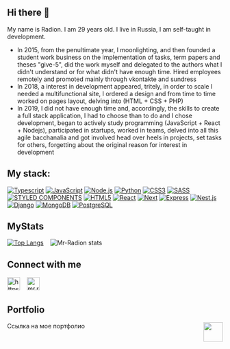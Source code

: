 ## Hi there 👋
<a id="anchor"></a>

My name is Radion. I am 29 years old. I live in Russia, I am self-taught in development.
- In 2015, from the penultimate year, I moonlighting, and then founded a  student work business on the implementation of tasks, term papers and theses "give-5", did the work myself and delegated to the authors what I didn't understand or for what didn't have enough time. Hired employees remotely and promoted mainly through vkontakte and sundress
- In 2018, a interest in development appeared, tritely, in order to scale I needed a multifunctional site, I ordered a design and from time to time worked on pages layout, delving into (HTML + CSS + PHP)
- In 2019, I did not have enough time and, accordingly, the skills to create a full stack application, I had to choose than to do and I chose development, began to actively study programming (JavaScript + React + Nodejs), participated in startups, worked in teams, delved into all this agile bacchanalia and got involved head over heels in projects, set tasks for others, forgetting about the original reason for interest in development


## My stack:

[![Typescript](https://img.shields.io/badge/TypeScript-000000?style=for-the-badge&logo=TypeScript&logoColor=white)](https://www.typescriptlang.org) [![JavaScript](https://img.shields.io/badge/JavaScript-000000?style=for-the-badge&logo=JavaScript&logoColor=white)](https://www.javascript.com) [![Node.js](https://img.shields.io/badge/Node.js-000000?style=for-the-badge&logo=Node.js&logoColor=white)](https://nodejs.org/en/) [![Python](https://img.shields.io/badge/Python-000000?style=for-the-badge&logo=Python&logoColor=white)](https://www.python.org/) [![CSS3](https://img.shields.io/badge/CSS3-000000?style=for-the-badge&logo=CSS3&logoColor=white)](http://www.css3.com)
[![SASS](https://img.shields.io/badge/SASS-000000?style=for-the-badge&logo=SASS&logoColor=white)](https://sass-lang.com/) [![STYLED COMPONENTS](https://img.shields.io/badge/STYLED_COMPONENTS-000000?style=for-the-badge&logo=STYLED-COMPONENTS&logoColor=white)](https://styled-components.com/) [![HTML5](https://img.shields.io/badge/HTML5-000000?style=for-the-badge&logo=HTML5&logoColor=white)](https://html.spec.whatwg.org/multipage/) [![React](https://img.shields.io/badge/React.js-000000?style=for-the-badge&logo=React&logoColor=white)](https://reactjs.org) [![Next](https://img.shields.io/badge/Next.js-000000?style=for-the-badge&logo=Next.js&logoColor=white)](https://nextjs.org/)
[![Express](https://img.shields.io/badge/Express.js-000000?style=for-the-badge&logo=Express&logoColor=white)](https://expressjs.com/ru/) [![Nest.js](https://img.shields.io/badge/Nest.js-000000?style=for-the-badge&logo=Nestjs&logoColor=white)](https://nestjs.com/) [![Django](https://img.shields.io/badge/Django-000000?style=for-the-badge&logo=Django&logoColor=white)](https://www.djangoproject.com/) [![MongoDB](https://img.shields.io/badge/MongoDB-000000?style=for-the-badge&logo=MongoDB&logoColor=white)](https://www.mongodb.com) [![PostgreSQL](https://img.shields.io/badge/PostgreSQL-000000?style=for-the-badge&logo=PostgreSQL&logoColor=white)](https://www.postgresql.org/)

## MyStats

[![Top Langs](https://github-readme-stats.vercel.app/api/top-langs/?username=Mr-Radion)](https://github.com/Mr-Radion/github-readme-stats) &nbsp;&nbsp; ![Mr-Radion stats](https://github-readme-stats.vercel.app/api?username=Mr-Radion&show_icons=true&theme=onedark)

## Connect with me

<!-- Discord: -->

[<img src="https://cdn.jsdelivr.net/npm/simple-icons@v3/icons/telegram.svg" alt="https://t.me/Mr_R0dion" style="width: 30px">](https://t.me/Mr_R0dion) &nbsp;&nbsp; [<img src="https://cdn.jsdelivr.net/npm/simple-icons@v3/icons/gmail.svg" alt="mr.radrigis@gmail.com" style="width: 30px">](mr.radrigis@gmail.com)

## Portfolio


[<span style="float: left;">Ссылка на мое портфолио<span>](https://github.com/Mr-Radion?tab=repositories) [<img src="http://s1.iconbird.com/ico/2014/1/598/w128h1281390846468upcircular128.png" style="width: 45px; float: right;">](#anchor)

<!--
**Mr-Radion/Mr-Radion** is a ✨ _special_ ✨ repository because its `README.md` (this file) appears on your GitHub profile.

Here are some ideas to get you started:

- 🔭 I’m currently working on ...
- 🌱 I’m currently learning ...
- 👯 I’m looking to collaborate on ...
- 🤔 I’m looking for help with ...
- 💬 Ask me about ...
- 📫 How to reach me: ...
- 😄 Pronouns: ...
- ⚡ Fun fact: ...

-->

<!--
<a id="anchor"></a>

# Заголовок h1

## Заголовок h2

### Заголовок h3

#### Заголовок h4

##### Заголовок h5

###### Заголовок h6

Маркированные списки, с любым уровнем вложенности
(\* или + или - будет то же самое)

- текст
- текст
  - текст
  * текст
    - текст
    * текст

Нумерованный список

1. Текст
2. Текст
   2.1. Текст
   2.2. Текст

#### Горизонтальная линия это 3 минуса/нижних подчеркивания/звездочки на новой строке

---

---

---

**Жирный текст**

_Курсивный текст_

**_Жирный и курсивный текст_**

    ___Жирный и курсивный текст если применить табуляцию___

```
Отдельное выделение серым фоном
текста апострофами
```

> Для цитат
>
> > Вложенная цитата
> >
> > > Цитата 3

[ссылка на мое портфолио](https://github.com/Mr-Radion?tab=repositories)

Сноски, как в книге

Сноска первая[^1] и вторая [^2]

[^1]: Текст сноски 1
[^2]: Текст сноски 2

Картинки вставляются почти как ссылки, но с восклицат знаком в начале и ссылкой на картинку

![ссылка на мой канал](https://github-readme-stats.vercel.app/api/top-langs/?username=Mr-Radion)

Изображение вставляем вместо текста ссылки, становится кликабельной

[![ссылка на мой канал](https://github-readme-stats.vercel.app/api/top-langs/?username=Mr-Radion)](https://github-readme-stats.vercel.app/api/top-langs/?username=Mr-Radion)

### Для создания таблицы

| цвет    | количество | размер |
| :------ | :--------: | ------ |
| красный |     1      | 256    |
| синий   |     2      | 22     |
| зеленый |     5      | 6489   |

Экранирование символа h1

\# Не заголовок

Вложенный текст описание

Термин 1
: описание

Термин 2
: описание

Также можно применять любые html теги

<hr>
<div>
    <a id="anchor"></a>
    <select>
        <option>1</option>
        <option>2</option>
        <option>3</option>
        <option>4</option>
        <option>5</option>
    </select>
</div>
<hr>

Мы вверху с a тегом добавили ссылку и обратились к нему через id
[Вверх](#anchor)
[![ссылка вверх](http://s1.iconbird.com/ico/2014/1/598/w128h1281390846468upcircular128.png)](#anchor)

Источник информации
[#15 Уроки Git+GitHub - Создание файла README.md синтаксис Markdown](https://www.youtube.com/watch?v=syrGPPekLHQ)
[GitHub profile README. Прокачай свой GitHub профиль!](https://www.youtube.com/watch?v=O8knJcn5b-w&t=270s
-->
